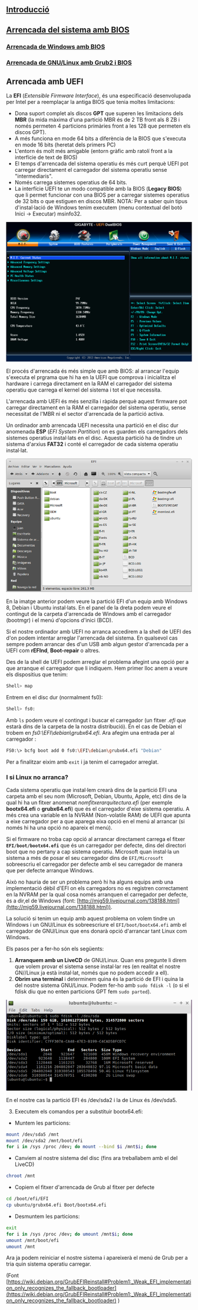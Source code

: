 ## [Introducció](./)
## [Arrencada del sistema amb BIOS](./bios.md)
### [Arrencada de Windows amb BIOS](./bios.md#arrencada-de-windows-amb-bios)
### [Arrencada de GNU/Linux amb Grub2 i BIOS](./bios.md#arrencada-de-gnulinux-amb-grub2-i-bios)

## Arrencada amb UEFI
La **EFI** (_Extensible Firmware Interface_), és una especificació desenvolupada per Intel per a reemplaçar la antiga BIOS que tenia moltes limitacions:
* Dona suport complet als discos **GPT** que superen les limitacions dels **MBR** (la mida màxima d'una partició MBR és de 2 TB front als 8 ZB i només permeten 4 particions primàries front a les 128 que permeten els discos GPT).
* A més funciona en mode 64 bits a diferència de la BIOS que s'executa en mode 16 bits (heretat dels primers PC)
* L'entorn és molt més amigable (entorn gràfic amb ratolí front a la interfície de text de BIOS)
* El temps d'arrencada del sistema operatiu és més curt perquè UEFI pot carregar directament el carregador del sistema operatiu sense "intermediaris".
* Només carrega sistemes operatius de 64 bits.
* La interfície UEFI te un modo compatible amb la BIOS (**Legacy BIOS**) que li permet funcionar con una BIOS per a carregar sistemes operatius de 32 bits o que estiguen en discos MBR. NOTA: Per a saber quin tipus d'instal·lació de Windows tenim executem (menu contextual del botó Inici -> Executar) msinfo32.

![uefi](./img/uefi.png)

El procés d'arrencada és més simple que amb BIOS: al arrancar l'equip s'executa el prgrama que hi ha en la UEFI que comprova i inicialitza el hardware i carrega directament en la RAM el carregador del sistema operatiu que carrega el kernel del sistema i tot el que necessita.

L'arrencada amb UEFI és més senzilla i ràpida perquè aquest firmware pot carregar directament en la RAM el carregador del sistema operatiu, sense necessitat de l'MBR ni el sector d'arrencada de la partició activa.

Un ordinador amb arrencada UEFI necessita una partició en el disc dur anomenada **ESP** (_EFI System Partition_) on es guarden els carregadors dels sistemes operatius instal·lats en el disc. Aquesta partició ha de tindre un sistema d'arxius **FAT32** i conté el carregador de cada sistema operatiu instal·lat.

![ESP](./img/esp.png)

En la imatge anterior podem veure la partició EFI d'un equip amb Windows 8, Debian i Ubuntu instal·lats. En el panel de la dreta podem veure el contingut de la carpeta d'arrencada de Windows amb el carregador (bootmgr) i el menú d'opcions d'inici (BCD).

Si el nostre ordinador amb UEFI no arranca accedirem a la shell de UEFI des d'on podem intentar arreglar l'arrencada del sistema. En qualsevol cas sempre podem arrancar des d'un USB amb algun gestor d'arrencada per a UEFI com **rEFInd**, **Boot-repair** o altres.

Des de la shell de UEFI podem arreglar el problema afegint una opció per a que arranque el carregador que li indiquem. Hem primer lloc anem a veure els dispositius que tenim:
```bash
Shell> map
```

Entrem en el disc dur (normalment fs0):
```bash
Shell> fs0:
```

Amb `ls` podem veure el contingut i buscar el carregador (un fitxer _.efi_ que estarà dins de la carpeta de la nostra distribució). En el cas de Debian el trobem en _fs0:\EFI\debian\grubx64.efi_. Ara afegim una entrada per al carregador
:
```bash
FS0:\> bcfg boot add 0 fs0:\EFI\debian\grubx64.efi "Debian"
```

Per a finalitzar eixim amb `exit` i ja tenim el carregador arreglat.

### I si Linux no arranca?
Cada sistema operatiu que instal·lem crearà dins de la partició EFI una carpeta amb el seu nom (Microsoft, Debian, Ubuntu, Apple, etc) dins de la qual hi ha un fitxer anomenat _nomfitxerarquitectura.efi_ (per exemple **bootx64.efi** o **grubx64.efi**) que és el carregador d'eixe sistema operatiu. A més crea una variable en la NVRAM (Non-volatile RAM) de UEFI que apunta a eixe carregador per a que aparega eixa opció en el menú al arrancar (si només hi ha una opció no apareix el menú).

Si el firmware no troba cap opció al arrancar directament carrega el fitxer **`EFI/boot/bootx64.efi`** que és un carregador per defecte, dins del directori boot que no pertany a cap sistema operatiu. Microsoft quan instal·la un sistema a més de posar el seu carregador dins de `EFI/Microsoft` sobreescriu el carregador per defecte amb el seu carregador de manera que per defecte arranque Windows.

Això no hauria de ser un problema però hi ha alguns equips amb una implementació dèbil d'EFI on els carregadors no es registren correctament en la NVRAM per la qual cosa només arranquen el carregador per defecte, és a dir,el de Windows (font: [http://mjg59.livejournal.com/138188.html](http://mjg59.livejournal.com/138188.html)).

La solució si tenim un equip amb aquest problema on volem tindre un Windows i un GNU/Linux és sobreescriure el `EFI/boot/bootx64.efi` amb el carregador de GNU/Linux que ens donarà opció d'arrancar tant Linux com Windows.

Els pasos per a fer-ho són els següents:
1. **Arranquem amb un LiveCD** de GNU/Linux. Quan ens pregunte li direm que volem provar el sistema sense instal·lar res (en realitat el nostre GN//Linux ja està instal·lat, només que no podem accedir a ell).
2. **Obrim una terminal** i determinem quina és la partició de EFI i quina la del nostre sistema GNU/Linux. Podem fer-ho amb `sudo fdisk -l` (o si el fdisk diu que no enten particions GPT fem `sudo parted`).

![fdisk](./img/fdisk.png)

En el nostre cas la partició EFI és /dev/sda2 i la de Linux és /dev/sda5.

3. Executem els comandos per a substituir bootx64.efi:
* Muntem les particions:
```bash
mount /dev/sda5 /mnt
mount /dev/sda2 /mnt/boot/efi
for i in /sys /proc /dev; do mount --bind $i /mnt$i; done
```

* Canviem al nostre sistema del disc (fins ara treballabem amb el del LiveCD)
```bash
chroot /mnt
```

* Copiem el fitxer d'arrencada de Grub al fitxer per defecte
```bash
cd /boot/efi/EFI
cp ubuntu/grubx64.efi Boot/bootx64.efi
```

* Desmuntem les particions:
```bash
exit
for i in /sys /proc /dev; do umount /mnt$i; done
umount /mnt/boot/efi
umount /mnt
```

Ara ja podem reiniciar el nostre sistema i apareixerà el menú de Grub per a tria quin sistema operatiu carregar.

(Font [https://wiki.debian.org/GrubEFIReinstall#Problem1:_Weak_EFI_implementation_only_recognizes_the_fallback_bootloader](https://wiki.debian.org/GrubEFIReinstall#Problem1:_Weak_EFI_implementation_only_recognizes_the_fallback_bootloader) )
